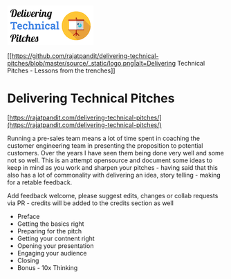 ![Delivering Technical Pitches - Lessons from the trenches](source/_static/logo.png)

[[https://github.com/rajatpandit/delivering-technical-pitches/blob/master/source/_static/logo.png|alt=Delivering Technical Pitches - Lessons from the trenches]]

# Delivering Technical Pitches
[https://rajatpandit.com/delivering-technical-pitches/](https://rajatpandit.com/delivering-technical-pitches/)

Running a pre-sales team means a lot of time spent in coaching the customer engineering team in presenting the proposition to potential customers. Over the years I have seen them being done very well and some not so well. This is an attempt opensource and document some ideas to keep in mind as you work and sharpen your pitches - having said that this also has a lot of commonality with delivering an idea, story telling - making for a retable feedback.

Add feedback welcome, please suggest edits, changes or collab requests via PR - credits will be added to the credits section as well


  * Preface
  * Getting the basics right
  * Preparing for the pitch
  * Getting your contnent right
  * Opening your presentation
  * Engaging your audience
  * Closing
  * Bonus - 10x Thinking